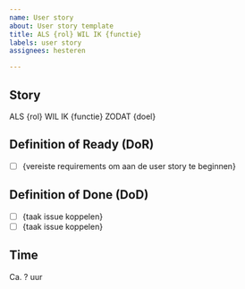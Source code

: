 ```yaml
---
name: User story
about: User story template
title: ALS {rol} WIL IK {functie}
labels: user story
assignees: hesteren

---
```


## Story
ALS {rol} WIL IK {functie} ZODAT {doel}

## Definition of Ready (DoR)
- [ ] {vereiste requirements om aan de user story te beginnen}

## Definition of Done (DoD)
- [ ] {taak issue koppelen}
- [ ] {taak issue koppelen}

## Time
Ca. ? uur
